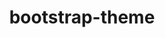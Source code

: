 ---
title: bootstrap-theme
slug: bootstrap-theme
github_link: https://github.com/bkutil/bootstrap-theme
demo_preview: http://bootstrap-theme.kutilovi.cz/
demo_screenshot: 
description: Another Twitter Bootstrap-based theme
---
